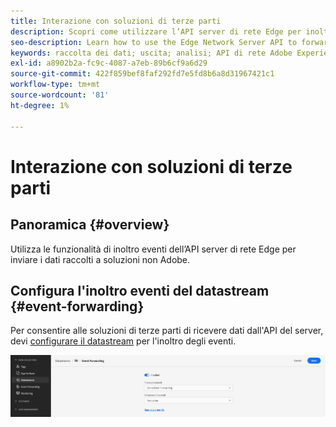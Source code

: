 ```yaml
---
title: Interazione con soluzioni di terze parti
description: Scopri come utilizzare l’API server di rete Edge per inoltrare gli eventi a soluzioni non Adobi
seo-description: Learn how to use the Edge Network Server API to forward events to non-Adobe solutions
keywords: raccolta dei dati; uscita; analisi; API di rete Adobe Experience Platform Edge;inoltro eventi
exl-id: a8902b2a-fc9c-4087-a7eb-89b6cf9a6d29
source-git-commit: 422f859bef8faf292fd7e5fd8b6a8d31967421c1
workflow-type: tm+mt
source-wordcount: '81'
ht-degree: 1%

---
```


# Interazione con soluzioni di terze parti

## Panoramica {#overview}

Utilizza le funzionalità di inoltro eventi dell’API server di rete Edge per inviare i dati raccolti a soluzioni non Adobe.

## Configura l&#39;inoltro eventi del datastream {#event-forwarding}

Per consentire alle soluzioni di terze parti di ricevere dati dall&#39;API del server, devi [configurare il datastream](../edge/fundamentals/datastreams.md#event-forwarding-settings) per l&#39;inoltro degli eventi.

![Configurazione di Adobe Analytics Datastream](assets/event-forwarding-datastream.png)
